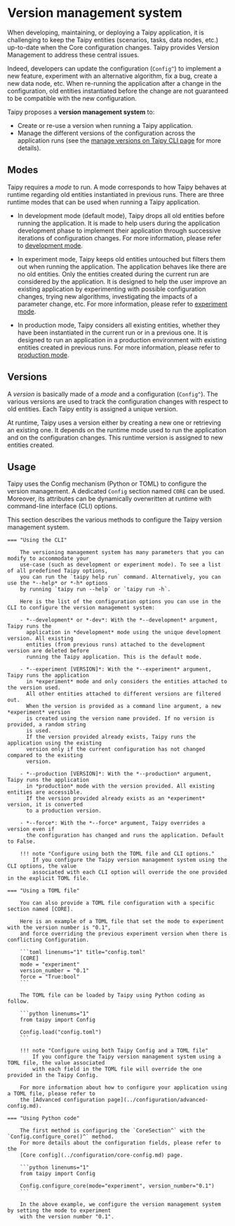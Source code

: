 # Version management system
When developing, maintaining, or deploying a Taipy application, it is challenging
to keep the Taipy entities (scenarios, tasks, data nodes, etc.) up-to-date when
the Core configuration changes. Taipy provides Version Management to address these
central issues.

Indeed, developers can update the configuration (`Config^`) to implement a new feature,
experiment with an alternative algorithm, fix a bug, create a new data node, etc.
When re-running the application after a change in the configuration, old entities
instantiated before the change are not guaranteed to be compatible with the new
configuration.

Taipy proposes a **version management system** to:

- Create or re-use a version when running a Taipy application.
- Manage the different versions of the configuration across the application runs (see the
[manage versions on Taipy CLI page](../../cli/manage-versions.md) for more details).

## Modes

Taipy requires a *mode* to run. A mode corresponds to how Taipy behaves at runtime regarding old
entities instantiated in previous runs. There are three runtime modes that can be used when running
a Taipy application.

- In development mode (default mode), Taipy drops all old entities before running the application.
  It is made to help users during the application development phase to implement their application
  through successive iterations of configuration changes. For more information, please refer to
  [development mode](development_mode.md).

- In experiment mode, Taipy keeps old entities untouched but filters them out when running the
  application. The application behaves like there are no old entities. Only the entities created
  during the current run are considered by the application. It is designed to help the user improve
  an existing application by experimenting with possible configuration changes, trying new
  algorithms, investigating the impacts of a parameter change, etc. For more information, please refer to
  [experiment mode](experiment_mode.md).

- In production mode, Taipy considers all existing entities, whether they have been instantiated in
  the current run or in a previous one. It is designed to run an application in a production
  environment with existing entities created in previous runs. For more information, please refer to
  [production mode](production_mode.md).

## Versions

A *version* is basically made of a *mode* and a configuration (`Config^`). The various versions
are used to track the configuration changes with respect to old entities. Each Taipy entity is
assigned a unique version.

At runtime, Taipy uses a version either by creating a new one or retrieving an existing one. It
depends on the runtime mode used to run the application and on the configuration changes. This
runtime version is assigned to new entities created.


## Usage

Taipy uses the Config mechanism (Python or TOML) to configure the version management.
A dedicated `Config` section named `CORE` can be used. Moreover, its attributes can be
dynamically overwritten at runtime with command-line interface (CLI) options.

This section describes the various methods to configure the Taipy version management system.

    === "Using the CLI"

        The versioning management system has many parameters that you can modify to accommodate your
        use-case (such as development or experiment mode). To see a list of all predefined Taipy options,
        you can run the `taipy help run` command. Alternatively, you can use the *--help* or *-h* options
        by running `taipy run --help` or `taipy run -h`.

        Here is the list of the configuration options you can use in the CLI to configure the version management system:

        - *--development* or *-dev*: With the *--development* argument, Taipy runs the
          application in *development* mode using the unique development version. All existing
          entities (from previous runs) attached to the development version are deleted before
          running the Taipy application. This is the default mode.

        - *--experiment [VERSION]*: With the *--experiment* argument, Taipy runs the application
          in *experiment* mode and only considers the entities attached to the version used.
          All other entities attached to different versions are filtered out.
          When the version is provided as a command line argument, a new *experiment* version
          is created using the version name provided. If no version is provided, a random string
          is used.
          If the version provided already exists, Taipy runs the application using the existing
          version only if the current configuration has not changed compared to the existing
          version.

        - *--production [VERSION]*: With the *--production* argument, Taipy runs the application
          in *production* mode with the version provided. All existing entities are accessible.
          If the version provided already exists as an *experiment* version, it is converted
          to a production version.

        - *--force*: With the *--force* argument, Taipy overrides a version even if
          the configuration has changed and runs the application. Default to False.

        !!! note "Configure using both the TOML file and CLI options."
            If you configure the Taipy version management system using the CLI options, the value
            associated with each CLI option will override the one provided in the explicit TOML file.

    === "Using a TOML file"

        You can also provide a TOML file configuration with a specific section named [CORE].

        Here is an example of a TOML file that set the mode to experiment with the version number is "0.1",
        and force overriding the previous experiment version when there is conflicting Configuration.

        ```toml linenums="1" title="config.toml"
        [CORE]
        mode = "experiment"
        version_number = "0.1"
        force = "True:bool"
        ```

        The TOML file can be loaded by Taipy using Python coding as follow.

        ```python linenums="1"
        from taipy import Config

        Config.load("config.toml")
        ```

        !!! note "Configure using both Taipy Config and a TOML file"
            If you configure the Taipy version management system using a TOML file, the value associated
            with each field in the TOML file will override the one provided in the Taipy Config.

        For more information about how to configure your application using a TOML file, please refer to
        the [Advanced configuration page](../configuration/advanced-config.md).

    === "Using Python code"

        The first method is configuring the `CoreSection^` with the `Config.configure_core()^` method.
        For more details about the configuration fields, please refer to the
        [Core config](../configuration/core-config.md) page.

        ```python linenums="1"
        from taipy import Config

        Config.configure_core(mode="experiment", version_number="0.1")
        ```

        In the above example, we configure the version management system by setting the mode to experiment
        with the version number "0.1".
